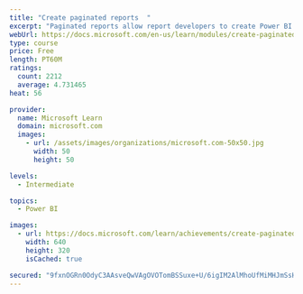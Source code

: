 ```yaml
---
title: "Create paginated reports  "
excerpt: "Paginated reports allow report developers to create Power BI artifacts that have tightly controlled rendering requirements. Paginated reports are ideal for creating sales invoices, receipts, purchase orders, and tabular data. This module will teach you how to create reports, add parameters, and work with tables and charts in paginated reports."
webUrl: https://docs.microsoft.com/en-us/learn/modules/create-paginated-reports-power-bi/
type: course
price: Free
length: PT60M
ratings:
  count: 2212
  average: 4.731465
heat: 56

provider:
  name: Microsoft Learn
  domain: microsoft.com
  images:
    - url: /assets/images/organizations/microsoft.com-50x50.jpg
      width: 50
      height: 50

levels:
  - Intermediate

topics:
  - Power BI

images:
  - url: https://docs.microsoft.com/learn/achievements/create-paginated-reports-power-bi-social.png
    width: 640
    height: 320
    isCached: true

secured: "9fxnOGRn0OdyC3AAsveQwVAgOVOTomBSSuxe+U/6igIM2AlMhoUfMiMHJmSsHk65aTv2R71L48cNygg7rmPu7zsENOEJO+XuY4vacbsUpUbdFVwMRrwbmJZbqwYBz3H8Xjjb19gFFnybZ+bswtu4sRQsZZK4MyZcff0G14ryZlWsC+lnAwCNQ/4iHmhAqsQ2NzmWMNBWX6w5cVVgoRsUylsGXsq/xOrNenovOPdGiME0IRkaA8aYWslcpNG0Umzo/0Nt1hlI64cWbdDMVdfPUxWLaHzdYBid6DY0k1O3TNSIDYt3PFVSALjDI7U/7Ew9pGMr1AeM3slXqi24CYF56zFB//ctJ1W4ezEANRxfT3REqQFtp5OS2bYXGX9TaHNBum8zUYOHm29kQIj4sSuRquGWLOy7BmmO/yZWhyepFcw=;0ae8Rf3X4Y092sfi9nAUxg=="
---
```


